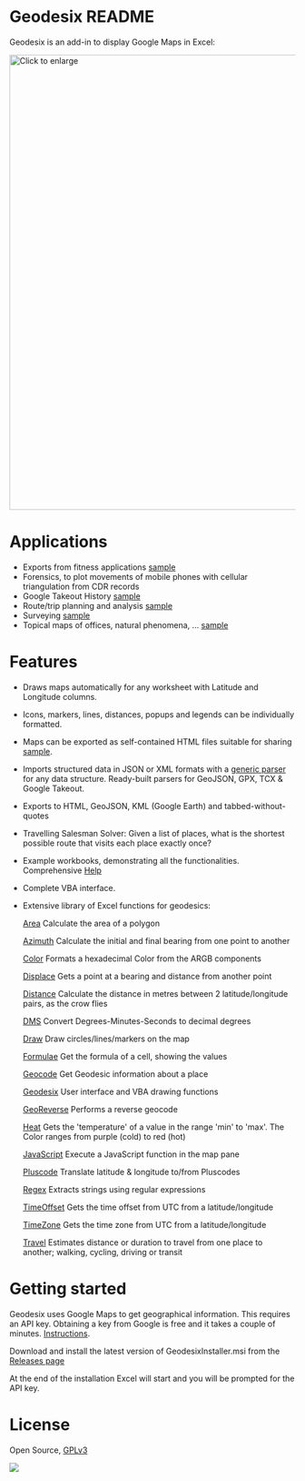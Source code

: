 # Geodesix README 
 
Geodesix is an add-in to display Google Maps in Excel:

<a href="https://mauricecalvert.github.io/Geodesix/src/Geodesix/help/paristour.jpg" target="_blank">
	<img style='width:800px' src="https://mauricecalvert.github.io/Geodesix/src/Geodesix/help/paristour.jpg" title="Click to enlarge" />
</a>

Applications
============

*   Exports from fitness applications [sample](https://mauricecalvert.github.io/Geodesix/src/Geodesix/help/workout.jpg)
*   Forensics, to plot movements of mobile phones with cellular triangulation from CDR records
*   Google Takeout History [sample](https://mauricecalvert.github.io/Geodesix/src/Geodesix/help/takeout.jpg)
*   Route/trip planning and analysis [sample](https://mauricecalvert.github.io/Geodesix/src/Geodesix/help/japan.jpg)
*   Surveying [sample](https://mauricecalvert.github.io/Geodesix/src/Geodesix/help/centralpark.jpg)
*   Topical maps of offices, natural phenomena, ... [sample](https://mauricecalvert.github.io/Geodesix/src/Geodesix/help/chopes.html)

Features
========

*   Draws maps automatically for any worksheet with Latitude and Longitude columns.
*   Icons, markers, lines, distances, popups and legends can be individually formatted.
*   Maps can be exported as self-contained HTML files suitable for sharing [sample](https://mauricecalvert.github.io/Geodesix/src/Geodesix/help/paristour.htm).
*   Imports structured data in JSON or XML formats with a [generic parser](https://mauricecalvert.github.io/Geodesix/src/Geodesix/help/templateeditor.jpg) for any data structure. Ready-built parsers for GeoJSON, GPX, TCX & Google Takeout.
*   Exports to HTML, GeoJSON, KML (Google Earth) and tabbed-without-quotes
*   Travelling Salesman Solver: Given a list of places, what is the shortest possible route that visits each place exactly once?
*   Example workbooks, demonstrating all the functionalities. Comprehensive [Help](https://mauricecalvert.github.io/Geodesix/src/Geodesix/help/index.html)
*   Complete VBA interface.
*   Extensive library of Excel functions for geodesics:
    
    [Area](https://mauricecalvert.github.io/Geodesix/src/Geodesix/help/ExcelHelp.html#Area) Calculate the area of a polygon
    
    [Azimuth](https://mauricecalvert.github.io/Geodesix/src/Geodesix/help/ExcelHelp.html#Azimuth) Calculate the initial and final bearing from one point to another
    
    [Color](https://mauricecalvert.github.io/Geodesix/src/Geodesix/help/ExcelHelp.html#Color) Formats a hexadecimal Color from the ARGB components
    
    [Displace](https://mauricecalvert.github.io/Geodesix/src/Geodesix/help/ExcelHelp.html#Displace) Gets a point at a bearing and distance from another point
    
    [Distance](https://mauricecalvert.github.io/Geodesix/src/Geodesix/help/ExcelHelp.html#Distance) Calculate the distance in metres between 2 latitude/longitude pairs, as the crow flies
    
    [DMS](https://mauricecalvert.github.io/Geodesix/src/Geodesix/help/ExcelHelp.html#DMS) Convert Degrees-Minutes-Seconds to decimal degrees
    
    [Draw](https://mauricecalvert.github.io/Geodesix/src/Geodesix/help/ExcelHelp.html#Draw) Draw circles/lines/markers on the map
    
    [Formulae](https://mauricecalvert.github.io/Geodesix/src/Geodesix/help/ExcelHelp.html#Formulae) Get the formula of a cell, showing the values
    
    [Geocode](https://mauricecalvert.github.io/Geodesix/src/Geodesix/help/ExcelHelp.html#Geocode) Get Geodesic information about a place
    
    [Geodesix](https://mauricecalvert.github.io/Geodesix/src/Geodesix/help/ExcelHelp.html#Geodesix) User interface and VBA drawing functions
    
    [GeoReverse](https://mauricecalvert.github.io/Geodesix/src/Geodesix/help/ExcelHelp.html#GeoReverse) Performs a reverse geocode
    
    [Heat](https://mauricecalvert.github.io/Geodesix/src/Geodesix/help/ExcelHelp.html#Heat) Gets the 'temperature' of a value in the range 'min' to 'max'. The Color ranges from purple (cold) to red (hot)
    
    [JavaScript](https://mauricecalvert.github.io/Geodesix/src/Geodesix/help/ExcelHelp.html#JavaScript) Execute a JavaScript function in the map pane
    
    [Pluscode](https://mauricecalvert.github.io/Geodesix/src/Geodesix/help/ExcelHelp.html#Pluscode) Translate latitude & longitude to/from Pluscodes
    
    [Regex](https://mauricecalvert.github.io/Geodesix/src/Geodesix/help/ExcelHelp.html#Regex) Extracts strings using regular expressions
    
    [TimeOffset](https://mauricecalvert.github.io/Geodesix/src/Geodesix/help/ExcelHelp.html#TimeOffset) Gets the time offset from UTC from a latitude/longitude
    
    [TimeZone](https://mauricecalvert.github.io/Geodesix/src/Geodesix/help/ExcelHelp.html#TimeZone) Gets the time zone from UTC from a latitude/longitude
    
    [Travel](https://mauricecalvert.github.io/Geodesix/src/Geodesix/help/ExcelHelp.html#Travel) Estimates distance or duration to travel from one place to another; walking, cycling, driving or transit

Getting started
===============

Geodesix uses Google Maps to get geographical information. This requires an API key. 
Obtaining a key from Google is free and it takes a couple of minutes.
[Instructions](apikey.md).

Download and install the latest version of GeodesixInstaller.msi from the
[Releases page](https://github.com/MauriceCalvert/Geodesix/releases)

At the end of the installation Excel will start and you will be prompted for the API key.
    
License
========
    
Open Source, [GPLv3](https://www.gnu.org/licenses/gpl-3.0.en.html)

![](https://mauricecalvert.github.io/Geodesix/src/Geodesix/help/swissmadesoftware-logo.png)